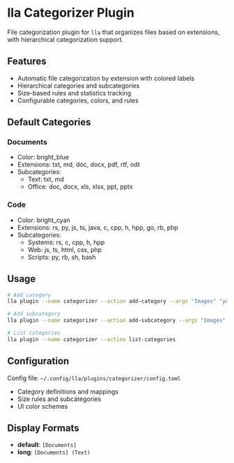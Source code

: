 # lla Categorizer Plugin

File categorization plugin for `lla` that organizes files based on extensions, with hierarchical categorization support.

## Features

- Automatic file categorization by extension with colored labels
- Hierarchical categories and subcategories
- Size-based rules and statistics tracking
- Configurable categories, colors, and rules

## Default Categories

### Documents

- Color: bright_blue
- Extensions: txt, md, doc, docx, pdf, rtf, odt
- Subcategories:
  - Text: txt, md
  - Office: doc, docx, xls, xlsx, ppt, pptx

### Code

- Color: bright_cyan
- Extensions: rs, py, js, ts, java, c, cpp, h, hpp, go, rb, php
- Subcategories:
  - Systems: rs, c, cpp, h, hpp
  - Web: js, ts, html, css, php
  - Scripts: py, rb, sh, bash

## Usage

```bash
# Add category
lla plugin --name categorizer --action add-category --args "Images" "yellow" "jpg,png,gif"

# Add subcategory
lla plugin --name categorizer --action add-subcategory --args "Images" "Raster" "jpg,png,gif"

# List categories
lla plugin --name categorizer --action list-categories
```

## Configuration

Config file: `~/.config/lla/plugins/categorizer/config.toml`

- Category definitions and mappings
- Size rules and subcategories
- UI color schemes

## Display Formats

- **default**: `[Documents]`
- **long**: `[Documents] (Text)`
